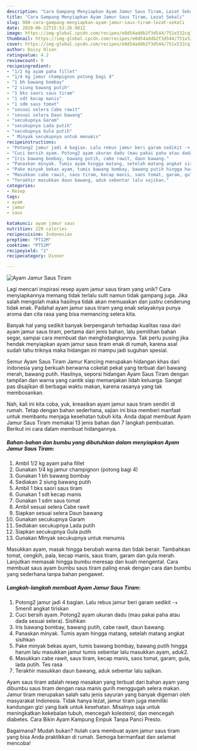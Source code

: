 ```yaml
---
description: "Cara Gampang Menyiapkan Ayam Jamur Saus Tiram, Lezat Sekali"
title: "Cara Gampang Menyiapkan Ayam Jamur Saus Tiram, Lezat Sekali"
slug: 980-cara-gampang-menyiapkan-ayam-jamur-saus-tiram-lezat-sekali
date: 2020-06-22T15:53:26.981Z
image: https://img-global.cpcdn.com/recipes/e8d54addb2f3d544/751x532cq70/ayam-jamur-saus-tiram-foto-resep-utama.jpg
thumbnail: https://img-global.cpcdn.com/recipes/e8d54addb2f3d544/751x532cq70/ayam-jamur-saus-tiram-foto-resep-utama.jpg
cover: https://img-global.cpcdn.com/recipes/e8d54addb2f3d544/751x532cq70/ayam-jamur-saus-tiram-foto-resep-utama.jpg
author: Daisy Olson
ratingvalue: 4.2
reviewcount: 9
recipeingredient:
- "1/2 kg ayam paha fillet"
- "1/4 kg jamur champignon potong bagi 4"
- "1 bh bawang bombay"
- "2 siung bawang putih"
- "1 bks saori saus tiram"
- "1 sdt kecap manis"
- "1 sdm saus tomat"
- "sesuai selera Cabe rawit"
- "sesuai selera Daun bawang"
- "secukupnya Garam"
- "secukupnya Lada putih"
- "secukupnya Gula putih"
- " Minyak secukupnya untuk menumis"
recipeinstructions:
- "Potong2 jamur jadi 4 bagian. Lalu rebus jamur beri garam sedikit -+ 5menit angkat tiriskan"
- "Cuci bersih ayam. Potong2 ayam ukuran dadu (mau pakai paha atau dada sesuai selera). Sisihkan"
- "Iris bawang bombay, bawang putih, cabe rawit, daun bawang."
- "Panaskan minyak. Tumis ayam hingga matang, setelah matang angkat sisihkan"
- "Pake minyak bekas ayam, tumis bawang bombay, bawang putih hingga harum lalu masukkan jamur tumis sebentar lalu masukkan ayam, aduk2."
- "Masukkan cabe rawit, saus tiram, kecap manis, saos tomat, garam, gula, lada putih. Tes rasa"
- "Terakhir masukkan daun bawang, aduk sebentar lalu sajikan."
categories:
- Resep
tags:
- ayam
- jamur
- saus

katakunci: ayam jamur saus 
nutrition: 229 calories
recipecuisine: Indonesian
preptime: "PT12M"
cooktime: "PT52M"
recipeyield: "2"
recipecategory: Dinner

---
```



![Ayam Jamur Saus Tiram](https://img-global.cpcdn.com/recipes/e8d54addb2f3d544/751x532cq70/ayam-jamur-saus-tiram-foto-resep-utama.jpg)

Lagi mencari inspirasi resep ayam jamur saus tiram yang unik? Cara menyiapkannya memang tidak terlalu sulit namun tidak gampang juga. Jika salah mengolah maka hasilnya tidak akan memuaskan dan justru cenderung tidak enak. Padahal ayam jamur saus tiram yang enak selayaknya punya aroma dan cita rasa yang bisa memancing selera kita.

Banyak hal yang sedikit banyak berpengaruh terhadap kualitas rasa dari ayam jamur saus tiram, pertama dari jenis bahan, lalu pemilihan bahan segar, sampai cara membuat dan menghidangkannya. Tak perlu pusing jika hendak menyiapkan ayam jamur saus tiram enak di rumah, karena asal sudah tahu triknya maka hidangan ini mampu jadi suguhan spesial.

Semur Ayam Saus Tiram Jamur Kancing merupakan hidangan khas dari indonesia yang berkuah berwarna cokelat pekat yang terbuat dari bawang merah, bawang putih. Hasilnya, seporsi hidangan Ayam Saus Tiram dengan tampilan dan warna yang cantik siap memanjakan lidah keluarga. Sangat pas disajikan di berbagai waktu makan, karena rasanya yang tak membosankan.


Nah, kali ini kita coba, yuk, kreasikan ayam jamur saus tiram sendiri di rumah. Tetap dengan bahan sederhana, sajian ini bisa memberi manfaat untuk membantu menjaga kesehatan tubuh kita. Anda dapat membuat Ayam Jamur Saus Tiram memakai 13 jenis bahan dan 7 langkah pembuatan. Berikut ini cara dalam membuat hidangannya.

<!--inarticleads1-->

##### Bahan-bahan dan bumbu yang dibutuhkan dalam menyiapkan Ayam Jamur Saus Tiram:

1. Ambil 1/2 kg ayam paha fillet
1. Gunakan 1/4 kg jamur champignon (potong bagi 4)
1. Gunakan 1 bh bawang bombay
1. Sediakan 2 siung bawang putih
1. Ambil 1 bks saori saus tiram
1. Gunakan 1 sdt kecap manis
1. Gunakan 1 sdm saus tomat
1. Ambil sesuai selera Cabe rawit
1. Siapkan sesuai selera Daun bawang
1. Gunakan secukupnya Garam
1. Sediakan secukupnya Lada putih
1. Siapkan secukupnya Gula putih
1. Gunakan  Minyak secukupnya untuk menumis


Masukkan ayam, masak hingga berubah warna dan tidak berair. Tambahkan tomat, cengkih, pala, kecap manis, saus tiram, garam dan gula merah. Lanjutkan memasak hingga bumbu meresap dan kuah mengental. Cara membuat saus ayam bumbu saus tiram paling enak dengan cara dan bumbu yang sederhana tanpa bahan pengawet. 

<!--inarticleads2-->

##### Langkah-langkah membuat Ayam Jamur Saus Tiram:

1. Potong2 jamur jadi 4 bagian. Lalu rebus jamur beri garam sedikit -+ 5menit angkat tiriskan
1. Cuci bersih ayam. Potong2 ayam ukuran dadu (mau pakai paha atau dada sesuai selera). Sisihkan
1. Iris bawang bombay, bawang putih, cabe rawit, daun bawang.
1. Panaskan minyak. Tumis ayam hingga matang, setelah matang angkat sisihkan
1. Pake minyak bekas ayam, tumis bawang bombay, bawang putih hingga harum lalu masukkan jamur tumis sebentar lalu masukkan ayam, aduk2.
1. Masukkan cabe rawit, saus tiram, kecap manis, saos tomat, garam, gula, lada putih. Tes rasa
1. Terakhir masukkan daun bawang, aduk sebentar lalu sajikan.


Ayam saus tiram adalah resep masakan yang terbuat dari bahan ayam yang dibumbu saus tiram dengan rasa manis gurih menggugah selera makan. Jamur tiram merupakan salah satu jenis sayuran yang banyak digemari oleh masyarakat Indonesia. Tidak hanya lezat, jamur tiram juga memiliki kandungan gizi yang baik untuk kesehatan. Misalnya saja untuk meningkatkan kekebalan tubuh, mencegah kolesterol, dan mencegah diabetes. Cara Bikin Ayam Kampung Empuk Tanpa Panci Presto. 

Bagaimana? Mudah bukan? Itulah cara membuat ayam jamur saus tiram yang bisa Anda praktikkan di rumah. Semoga bermanfaat dan selamat mencoba!
